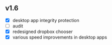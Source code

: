 ## v1.6
- [x] desktop app integrity protection
- [ ] audit
- [x] redesigned dropbox chooser
- [x] various speed improvements in desktop apps